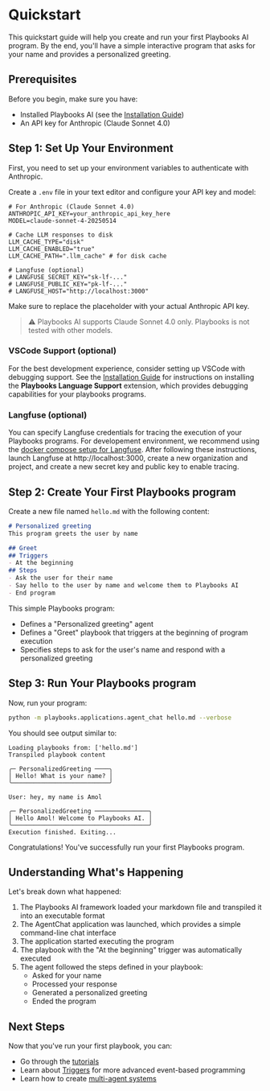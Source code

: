 # Quickstart

This quickstart guide will help you create and run your first Playbooks AI program. By the end, you'll have a simple interactive program that asks for your name and provides a personalized greeting.

## Prerequisites

Before you begin, make sure you have:

- Installed Playbooks AI (see the [Installation Guide](installation.md))
- An API key for Anthropic (Claude Sonnet 4.0)

## Step 1: Set Up Your Environment

First, you need to set up your environment variables to authenticate with Anthropic.

Create a `.env` file in your text editor and configure your API key and model:

```
# For Anthropic (Claude Sonnet 4.0)
ANTHROPIC_API_KEY=your_anthropic_api_key_here
MODEL=claude-sonnet-4-20250514

# Cache LLM responses to disk
LLM_CACHE_TYPE="disk"
LLM_CACHE_ENABLED="true"
LLM_CACHE_PATH=".llm_cache" # for disk cache

# Langfuse (optional)
# LANGFUSE_SECRET_KEY="sk-lf-..."
# LANGFUSE_PUBLIC_KEY="pk-lf-..."
# LANGFUSE_HOST="http://localhost:3000"
```

Make sure to replace the placeholder with your actual Anthropic API key. 

>:warning: Playbooks AI supports Claude Sonnet 4.0 only. Playbooks is not tested with other models.

### VSCode Support (optional)

For the best development experience, consider setting up VSCode with debugging support. See the [Installation Guide](installation.md#vscode-debugging-support) for instructions on installing the **Playbooks Language Support** extension, which provides debugging capabilities for your playbooks programs.

### Langfuse (optional)
You can specify Langfuse credentials for tracing the execution of your Playbooks programs. For developement environment, we recommend using the [docker compose setup for Langfuse](https://langfuse.com/self-hosting/docker-compose). After following these instructions, launch Langfuse at http://localhost:3000, create a new organization and project, and create a new secret key and public key to enable tracing.

## Step 2: Create Your First Playbooks program

Create a new file named `hello.md` with the following content:

```markdown
# Personalized greeting
This program greets the user by name

## Greet
## Triggers
- At the beginning
## Steps
- Ask the user for their name
- Say hello to the user by name and welcome them to Playbooks AI
- End program
```

This simple Playbooks program:

- Defines a "Personalized greeting" agent
- Defines a "Greet" playbook that triggers at the beginning of program execution
- Specifies steps to ask for the user's name and respond with a personalized greeting

## Step 3: Run Your Playbooks program

Now, run your program:

```bash
python -m playbooks.applications.agent_chat hello.md --verbose
```

You should see output similar to:

```
Loading playbooks from: ['hello.md']
Transpiled playbook content

╭─ PersonalizedGreeting ────╮
│ Hello! What is your name? │
╰───────────────────────────╯

User: hey, my name is Amol

╭─ PersonalizedGreeting ───────────────╮
│ Hello Amol! Welcome to Playbooks AI. │
╰──────────────────────────────────────╯
Execution finished. Exiting...
```

Congratulations! You've successfully run your first Playbooks program.

## Understanding What's Happening

Let's break down what happened:

1. The Playbooks AI framework loaded your markdown file and transpiled it into an executable format
2. The AgentChat application was launched, which provides a simple command-line chat interface
3. The application started executing the program
4. The playbook with the "At the beginning" trigger was automatically executed
5. The agent followed the steps defined in your playbook:
   - Asked for your name
   - Processed your response
   - Generated a personalized greeting
   - Ended the program

## Next Steps

Now that you've run your first playbook, you can:

- Go through the [tutorials](../tutorials/index.md)
- Learn about [Triggers](../triggers/index.md) for more advanced event-based programming
- Learn how to create [multi-agent systems](../multi-agent-systems/index.md)
